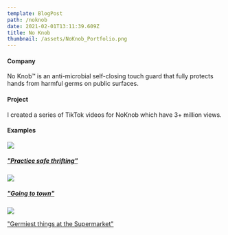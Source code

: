 ```yaml
---
template: BlogPost
path: /noknob
date: 2021-02-01T13:11:39.609Z
title: No Knob
thumbnail: /assets/NoKnob_Portfolio.png
---
```

#### Company

No Knob™ is an anti-microbial self-closing touch guard that fully protects hands from harmful germs on public surfaces.

#### Project

I created a series of TikTok videos for NoKnob which have 3+ million views.

#### Examples

![](/assets/NoKnob_ThriftStore.png)

##### [](https://www.tiktok.com/@noknobofficial/video/6882776684085497093?sender_device=pc&sender_web_id=6897354073897764357&is_from_webapp=v1&is_copy_url=0)["Practice safe thrifting"](https://www.tiktok.com/@noknobofficial/video/6882776684085497093?sender_device=pc&sender_web_id=6897354073897764357&is_from_webapp=v1&is_copy_url=0)

![](/assets/NoKnob_Downtown.png)

##### ["Going to town"](https://www.tiktok.com/@noknobofficial/video/6885736896819956998?is_copy_url=0&is_from_webapp=v1&sender_device=pc&sender_web_id=6897354073897764357)

![](/assets/NoKnob_Supermarket.png)

["Germiest things at the Supermarket"](https://www.tiktok.com/@noknobofficial/video/6890970504908328198?is_copy_url=0&is_from_webapp=v1&sender_device=pc&sender_web_id=6897354073897764357)
